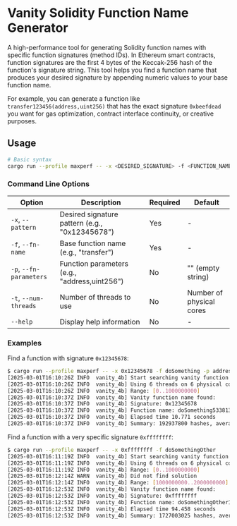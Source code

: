 # Vanity Solidity Function Name Generator

A high-performance tool for generating Solidity function names with specific function signatures (method IDs). In Ethereum smart contracts, function signatures are the first 4 bytes of the Keccak-256 hash of the function's signature string. This tool helps you find a function name that produces your desired signature by appending numeric values to your base function name.

For example, you can generate a function like `transfer123456(address,uint256)` that has the exact signature `0xbeefdead` you want for gas optimization, contract interface continuity, or creative purposes.

## Usage

```bash
# Basic syntax
cargo run --profile maxperf -- -x <DESIRED_SIGNATURE> -f <FUNCTION_NAME> [-p <FUNCTION_PARAMS>] [-t <NUM_THREADS>]
```

### Command Line Options

| Option | Description | Required | Default |
|--------|-------------|----------|---------|
| `-x`, `--pattern` | Desired signature pattern (e.g., "0x12345678") | Yes | - |
| `-f`, `--fn-name` | Base function name (e.g., "transfer") | Yes | - |
| `-p`, `--fn-parameters` | Function parameters (e.g., "address,uint256") | No | "" (empty string) |
| `-t`, `--num-threads` | Number of threads to use | No | Number of physical cores |
| `--help` | Display help information | No | - |

### Examples

Find a function with signature `0x12345678`:

```bash
$ cargo run --profile maxperf -- -x 0x12345678 -f doSomething -p address
[2025-03-01T16:10:26Z INFO  vanity_4b] Start searching vanity function name for doSomething(address)
[2025-03-01T16:10:26Z INFO  vanity_4b] Using 6 threads on 6 physical cores for processing
[2025-03-01T16:10:26Z INFO  vanity_4b] Range: [0..1000000000]
[2025-03-01T16:10:37Z INFO  vanity_4b] Vanity function name found:
[2025-03-01T16:10:37Z INFO  vanity_4b] Signature: 0x12345678
[2025-03-01T16:10:37Z INFO  vanity_4b] Function name: doSomething533813959(address)
[2025-03-01T16:10:37Z INFO  vanity_4b] Elapsed time 10.771 seconds
[2025-03-01T16:10:37Z INFO  vanity_4b] Summary: 192937800 hashes, average speed: 17.91 MH/s
```

Find a function with a very specific signature `0xffffffff`:

```bash
$ cargo run --profile maxperf -- -x 0xffffffff -f doSomethingOther
[2025-03-01T16:11:19Z INFO  vanity_4b] Start searching vanity function name for doSomethingOther()
[2025-03-01T16:11:19Z INFO  vanity_4b] Using 6 threads on 6 physical cores for processing
[2025-03-01T16:11:19Z INFO  vanity_4b] Range: [0..1000000000]
[2025-03-01T16:12:14Z WARN  vanity_4b] Did not find solution
[2025-03-01T16:12:14Z INFO  vanity_4b] Range: [1000000000..2000000000]
[2025-03-01T16:12:53Z INFO  vanity_4b] Vanity function name found:
[2025-03-01T16:12:53Z INFO  vanity_4b] Signature: 0xffffffff
[2025-03-01T16:12:53Z INFO  vanity_4b] Function name: doSomethingOther1496513840()
[2025-03-01T16:12:53Z INFO  vanity_4b] Elapsed time 94.458 seconds
[2025-03-01T16:12:53Z INFO  vanity_4b] Summary: 1727003025 hashes, average speed: 18.28 MH/s
```